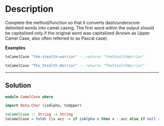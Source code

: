 # Description

Complete the method/function so that it converts dash/underscore delimited words into camel casing. The first word within the output should be capitalized only if the original word was capitalized (known as Upper Camel Case, also often referred to as Pascal case).

**Examples**

```hs
toCamelCase "the-stealth-warrior" -- returns "theStealthWarrior"

toCamelCase "The_Stealth_Warrior" -- returns "TheStealthWarrior"
```

---

## Solution

```hs
module CamelCase where

import Data.Char (isAlpha, toUpper)

toCamelCase :: String -> String
toCamelCase = foldr (\x acc -> if isAlpha x then x : acc else if null acc then acc else toUpper (head acc) : tail acc ) []
```

